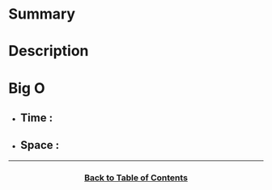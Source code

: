 # Summary

# Description

# Big O
  - ## Time : 
  - ## Space : 

-------------------------------------

<h3 align="center"><a href="../../table_of_contents.md">Back to Table of Contents</a></h3>